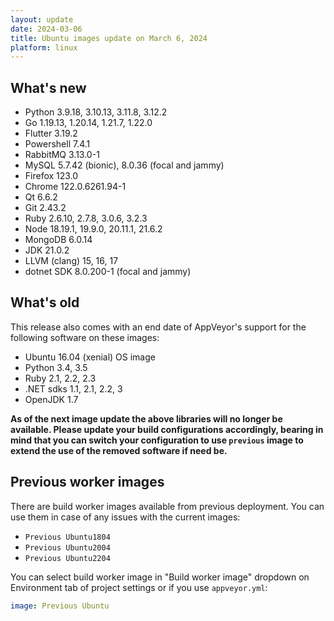 ```yaml
---
layout: update
date: 2024-03-06
title: Ubuntu images update on March 6, 2024
platform: linux
---
```


## What's new

* Python 3.9.18, 3.10.13, 3.11.8, 3.12.2
* Go 1.19.13, 1.20.14, 1.21.7, 1.22.0
* Flutter 3.19.2
* Powershell 7.4.1
* RabbitMQ 3.13.0-1
* MySQL 5.7.42 (bionic), 8.0.36 (focal and jammy)
* Firefox 123.0
* Chrome 122.0.6261.94-1
* Qt 6.6.2
* Git 2.43.2
* Ruby 2.6.10, 2.7.8, 3.0.6, 3.2.3
* Node 18.19.1, 19.9.0, 20.11.1, 21.6.2
* MongoDB 6.0.14
* JDK 21.0.2
* LLVM (clang) 15, 16, 17
* dotnet SDK 8.0.200-1 (focal and jammy)

## What's old

This release also comes with an end date of AppVeyor's support for the following software on these images:

* Ubuntu 16.04 (xenial) OS image
* Python 3.4, 3.5
* Ruby 2.1, 2.2, 2.3
* .NET sdks 1.1, 2.1, 2.2, 3
* OpenJDK 1.7

 
**As of the next image update the above libraries will no longer be available. Please update your build configurations accordingly, bearing in mind that you can switch your configuration to use `previous` image to extend the use of the removed software if need be.**

## Previous worker images

There are build worker images available from previous deployment. You can use them in case of any issues with the current images:

* `Previous Ubuntu1804`
* `Previous Ubuntu2004`
* `Previous Ubuntu2204`

You can select build worker image in "Build worker image" dropdown on Environment tab of project settings or if you use `appveyor.yml`:

```yaml
image: Previous Ubuntu
```